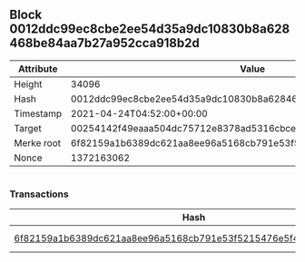 ## Block 0012ddc99ec8cbe2ee54d35a9dc10830b8a628468be84aa7b27a952cca918b2d

Attribute | Value
--- | ---
Height | 34096
Hash | 0012ddc99ec8cbe2ee54d35a9dc10830b8a628468be84aa7b27a952cca918b2d
Timestamp | 2021-04-24T04:52:00+00:00
Target | 00254142f49eaaa504dc75712e8378ad5316cbcead634704b3734b6271167cc4
Merke root | 6f82159a1b6389dc621aa8ee96a5168cb791e53f5215476e5f47d7d60c50463d
Nonce | 1372163062

```

```

### Transactions

Hash | Amount
--- | ---
[6f82159a1b6389dc621aa8ee96a5168cb791e53f5215476e5f47d7d60c50463d](6f82159a1b6389dc621aa8ee96a5168cb791e53f5215476e5f47d7d60c50463d.md) | 10.00000000 SKEPTI 
